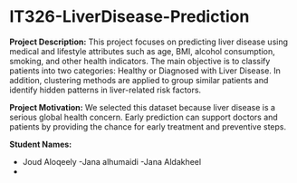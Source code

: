 # IT326-LiverDisease-Prediction

**Project Description:**
This project focuses on predicting liver disease using medical and lifestyle attributes such as age, BMI, alcohol consumption, smoking, and other health indicators.
The main objective is to classify patients into two categories: Healthy or Diagnosed with Liver Disease. In addition, clustering methods are applied to group similar patients and identify hidden patterns in liver-related risk factors.

**Project Motivation:**
We selected this dataset because liver disease is a serious global health concern. Early prediction can support doctors and patients by providing the chance for early treatment and preventive steps.

**Student Names:**
- Joud Aloqeely
-Jana alhumaidi
-Jana Aldakheel
-

